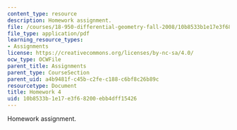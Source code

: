 ```yaml
---
content_type: resource
description: Homework assignment.
file: /courses/18-950-differential-geometry-fall-2008/10b8533b1e17e3f68200ebb4dff15426_homework4.pdf
file_type: application/pdf
learning_resource_types:
- Assignments
license: https://creativecommons.org/licenses/by-nc-sa/4.0/
ocw_type: OCWFile
parent_title: Assignments
parent_type: CourseSection
parent_uid: a4b9481f-c45b-c2fe-c188-c6bf8c26b89c
resourcetype: Document
title: Homework 4
uid: 10b8533b-1e17-e3f6-8200-ebb4dff15426
---
```

Homework assignment.
